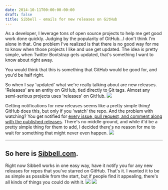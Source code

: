 ```yaml
---
date: 2014-10-11T00:00:00-00:00
draft: false
title: Sibbell - emails for new releases on GitHub
---
```


As a developer, I leverage tons of open source projects to help me get good work done quickly. Judging by the popularity of GitHub...I don't think I'm alone in that. One problem I've realized is that there is no good way for me to know when those projects I like and use get updated. The idea is pretty simple, when Twitter Bootstrap gets updated, that's something I want to know about right away.

You would think that this is something that GitHub would be good for, and you'd be half right.

So when I say 'updated' what we're really talking about are new releases. 'Releases' are an entity on GitHub, tied directly to Git tags. Almost any semi-serious projects uses 'releases' on GitHub.
![](/img/blog/Screen-Shot-2014-10-11-at-11-28-06-AM.png)

Getting notifications for new releases seems like a pretty simple thing! GitHub does this, but only if you 'watch' the repo. And the problem with watching? You get notified for [every issue, pull request, and comment along with the published releases](https://help.github.com/articles/about-notifications/). There's no middle ground, and while it'd be a pretty simple thing for them to add, I decided there's no reason for me to wait for something that might never even happen.
![](/img/blog/Screen-Shot-2014-10-11-at-11-25-51-AM.png)


----
## So here is [Sibbell.com](http://sibbell.com/).
Right now Sibbell works in one easy way, have it notify you for any new releases for repos that you've starred on GitHub. That's it. I wanted it to be as simple as possible from the start, but if people find it appealing, there's all kinds of things you could do with it.
![](/img/blog/Screen-Shot-2014-10-11-at-11-36-26-AM.png)
![](/img/blog/Screen-Shot-2014-10-11-at-11-38-10-AM.png)
